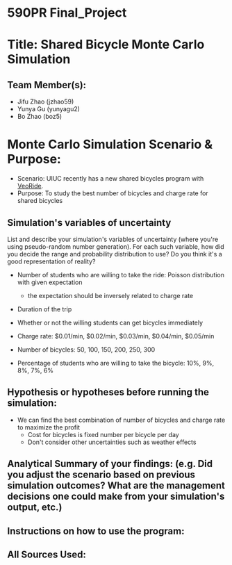 # 590PR Final_Project

# Title: Shared Bicycle Monte Carlo Simulation

## Team Member(s):
- Jifu Zhao (jzhao59)
- Yunya Gu (yunyagu2)
- Bo Zhao (boz5)

# Monte Carlo Simulation Scenario & Purpose:
- Scenario: UIUC recently has a new shared bicycles program with [VeoRide](https://www.veoride.com/).
- Purpose: To study the best number of bicycles and charge rate for shared bicycles

## Simulation's variables of uncertainty
List and describe your simulation's variables of uncertainty (where you're using pseudo-random number generation). For each such variable, how did you decide the range and probability distribution to use?  Do you think it's a good representation of reality?
- Number of students who are willing to take the ride: Poisson distribution with given expectation
    - the expectation should be inversely related to charge rate
- Duration of the trip
- Whether or not the willing students can get bicycles immediately

- Charge rate: $0.01/min, $0.02/min, $0.03/min, $0.04/min, $0.05/min
- Number of bicycles: 50, 100, 150, 200, 250, 300
- Percentage of students who are willing to take the bicycle: 10%, 9%, 8%, 7%, 6%

## Hypothesis or hypotheses before running the simulation:
- We can find the best combination of number of bicycles and charge rate to maximize the profit
    - Cost for bicycles is fixed number per bicycle per day
    - Don't consider other uncertainties such as weather effects

## Analytical Summary of your findings: (e.g. Did you adjust the scenario based on previous simulation outcomes?  What are the management decisions one could make from your simulation's output, etc.)

## Instructions on how to use the program:

## All Sources Used:
